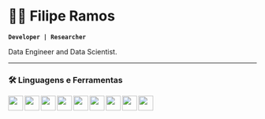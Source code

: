 # 🐱‍👤 Filipe Ramos

**`Developer | Researcher`**

Data Engineer and Data Scientist.


---
### 🛠 Linguagens e Ferramentas
<img align="left" width="30px" style="padding-right=10px" src="https://cdn.jsdelivr.net/gh/devicons/devicon/icons/python/python-original.svg"/>
<img align="left" width="30px" style="padding-right=10px" src="https://cdn.jsdelivr.net/gh/devicons/devicon/icons/tensorflow/tensorflow-original.svg"/>
<img align="left" width="30px" style="padding-right=10px" src="https://cdn.jsdelivr.net/gh/devicons/devicon/icons/java/java-original.svg"/>
<img align="left" width="30px" style="padding-right=10px" src="https://cdn.jsdelivr.net/gh/devicons/devicon/icons/html5/html5-original.svg"/>
<img align="left" width="30px" style="padding-right=10px" src="https://cdn.jsdelivr.net/gh/devicons/devicon/icons/css3/css3-original.svg"/>
<img align="left" width="30px" style="padding-right=10px" src="https://cdn.jsdelivr.net/gh/devicons/devicon/icons/javascript/javascript-original.svg"/>
<img align="left" width="30px" style="padding-right=10px" src="https://cdn.jsdelivr.net/gh/devicons/devicon/icons/nodejs/nodejs-original.svg"/>
<img align="left" width="30px" style="padding-right=10px" src="https://cdn.jsdelivr.net/gh/devicons/devicon/icons/react/react-original.svg"/>
<img align="left" width="30px" style="padding-right=10px" src="https://cdn.jsdelivr.net/gh/devicons/devicon/icons/git/git-original.svg"/>

<br>

